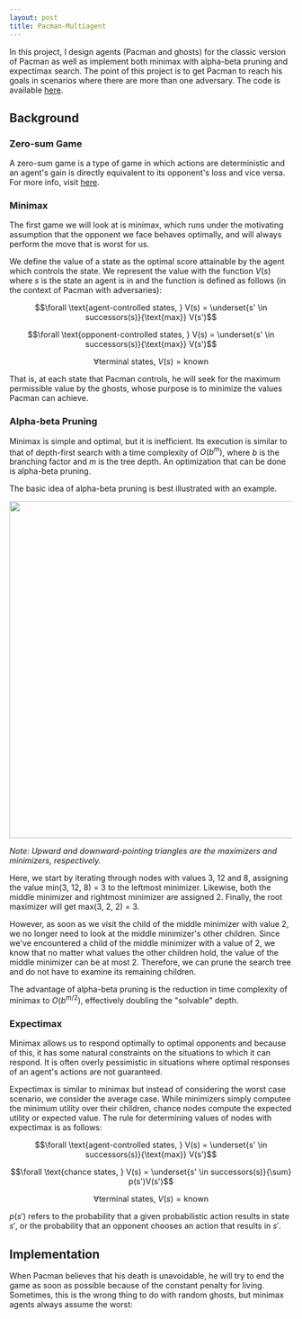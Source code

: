 ```yaml
---
layout: post
title: Pacman-Multiagent
---
```

In this project, I design agents (Pacman and ghosts) for the classic version of Pacman as well as implement both minimax with alpha-beta pruning and expectimax search. The point of this project is to get Pacman to reach his goals in scenarios where there are more than one adversary. The code is available [here](https://github.com/simpeijie/CS188-Artificial-Intelligence/tree/master/multiagent).

## Background

### Zero-sum Game

A zero-sum game is a type of game in which actions are deterministic and an agent's gain is directly equivalent to its opponent's loss and vice versa. For more info, visit [here](https://en.wikipedia.org/wiki/Zero-sum_game).

### Minimax 

The first game we will look at is minimax, which runs under the motivating assumption that the opponent we face behaves optimally, and will always perform the move that is worst for us.

We define the value of a state as the optimal score attainable by the agent which controls the state. We represent the value with the function $V(s)$ where $s$ is the state an agent is in and the function is defined as follows (in the context of Pacman with adversaries):

$$\forall \text{agent-controlled states, } V(s) = \underset{s' \in successors(s)}{\text{max}} V(s')$$

$$\forall \text{opponent-controlled states, } V(s) = \underset{s' \in successors(s)}{\text{max}} V(s')$$

$$\forall \text{terminal states, } V(s) = \text{known}$$

That is, at each state that Pacman controls, he will seek for the maximum permissible value by the ghosts, whose purpose is to minimize the values Pacman can achieve. 

### Alpha-beta Pruning

Minimax is simple and optimal, but it is inefficient. Its execution is similar to that of depth-first search with a time complexity of $O(b^m)$, where $b$ is the branching factor and $m$ is the tree depth. An optimization that can be done is alpha-beta pruning. 

The basic idea of alpha-beta pruning is best illustrated with an example. 

<img src="{{ site.baseurl }}/images/ab-pruning.png" width="600" class="center-image">

*Note: Upward and downward-pointing triangles are the maximizers and minimizers, respectively.*

Here, we start by iterating through nodes with values 3, 12 and 8, assigning the value min(3, 12, 8) = 3 to the leftmost minimizer. Likewise, both the middle minimizer and rightmost minimizer are assigned 2. Finally, the root maximizer will get max(3, 2, 2) = 3. 

However, as soon as we visit the child of the middle minimizer with value 2, we no longer need to look at the middle minimizer's other children. Since we've encountered a child of the middle minimizer with a value of 2, we know that no matter what values the other children hold, the value of the middle minimizer can be at most 2. Therefore, we can prune the search tree and do not have to examine its remaining children.

The advantage of alpha-beta pruning is the reduction in time complexity of minimax to $O(b^{m/2})$, effectively doubling the "solvable" depth.

### Expectimax

Minimax allows us to respond optimally to optimal opponents and because of this, it has some natural constraints on the situations to which it can respond. It is often overly pessimistic in situations where optimal responses of an agent's actions are not guaranteed. 

Expectimax is similar to minimax but instead of considering the worst case scenario, we consider the average case. While minimizers simply computee the minimum utility over their children, chance nodes compute the expected utility or expected value. The rule for determining values of nodes with expectimax is as follows:

$$\forall \text{agent-controlled states, } V(s) = \underset{s' \in successors(s)}{\text{max}} V(s')$$

$$\forall \text{chance states, } V(s) = \underset{s' \in successors(s)}{\sum} p(s')V(s')$$

$$\forall \text{terminal states, } V(s) = \text{known}$$

$p(s')$ refers to the probability that a given probabilistic action results in state $s'$, or the probability that an opponent chooses an action that results in $s'$.

## Implementation

When Pacman believes that his death is unavoidable, he will try to end the game as soon as possible because of the constant penalty for living. Sometimes, this is the wrong thing to do with random ghosts, but minimax agents always assume the worst:

<style TYPE="text/css">
code.has-jax {font: inherit; font-size: 100%; background: inherit; border: inherit;}
</style>
<script type="text/x-mathjax-config">
MathJax.Hub.Config({
    tex2jax: {
        inlineMath: [['$','$'], ['\\(','\\)']],
        skipTags: ['script', 'noscript', 'style', 'textarea', 'pre'] // removed 'code' entry
    }
});
MathJax.Hub.Queue(function() {
    var all = MathJax.Hub.getAllJax(), i;
    for(i = 0; i < all.length; i += 1) {
        all[i].SourceElement().parentNode.className += ' has-jax';
    }
});
</script>
<script type="text/javascript" src="http://cdn.mathjax.org/mathjax/latest/MathJax.js?config=TeX-AMS-MML_HTMLorMML"></script>
